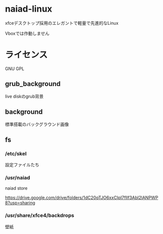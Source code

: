 # naiad-linux
xfceデスクトップ採用のエレガントで軽量で先進的なLinux

Vboxでは作動しません
# ライセンス
GNU GPL 

## grub_background
live diskのgrub背景


## background
標準搭載のバックグラウンド画像

## fs
### /etc/skel
設定ファイルたち

### /usr/naiad
naiad store

https://drive.google.com/drive/folders/1dC20qTJO6xxCIpI7fllf3AbI2lANPWP8?usp=sharing



### /usr/share/xfce4/backdrops
壁紙
